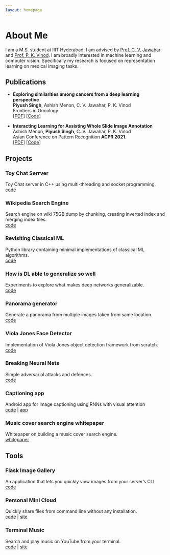 ```yaml
---
layout: homepage
---
```


# About Me

I am a M.S. student at IIIT Hyderabad. I am advised by [Prof. C. V. Jawahar](https://faculty.iiit.ac.in/~jawahar/) and [Prof. P. K. Vinod](https://faculty.iiit.ac.in/~vinod.pk).
I am broadly interested in machine learning and computer vision. Specifically my research is focused on representation learning on medical imaging tasks. 



## Publications
- **Exploring similarities among cancers from a deep learning perspective**
  <br>
  **Piyush Singh**, Ashish Menon, C. V. Jawahar, P. K. Vinod
  <br>
 Frontiers in Oncology
  <br>
  [[PDF](https://www.frontiersin.org/articles/10.3389/fonc.2022.842759/full)] [[Code](https://github.com/piyush01123/T1_Task)] 

- **Interacting Learning for Assisting Whole Slide Image Annotation**
  <br>
  Ashish Menon, **Piyush Singh**, C. V. Jawahar, P. K. Vinod
  <br>
  Asian Conference on Pattern Recognition **ACPR 2021**.
  <br>
  [[PDF](http://cvit.iiit.ac.in/images/ConferencePapers/2021/Interactive_Learning.pdf)] [[Code](https://github.com/piyush01123/ILAWSIA)]


## Projects
### Toy Chat Serrver
Toy Chat server in C++ using multi-threading and socket programming.
<br>
            <i class="fab fa-github"></i>
[code](https://github.com/piyush01123/Toy-ChatServer)


### Wikipedia Search Engine
Search engine on wiki 75GB dump by chunking, creating inverted index and merging index files.
<br>
            <i class="fab fa-github"></i>
[code](https://github.com/piyush01123/wikipedia-search-engine)


### Revisiting Classical ML
Python library containing minimal implementations of classical ML algorithms.
<br>
            <i class="fab fa-github"></i>
[code](https://github.com/piyush01123/Revisiting-Classical-ML)


### How is DL able to generalize so well
Experiments to explore what makes deep networks generalizable.
<br>
            <i class="fab fa-github"></i>
[code](https://github.com/piyush01123/Understanding-Deep-Learning-Requires-Rethinking-Generalization)


### Panorama generator
Generate a panorama from multiple images taken from same location.
<br>
            <i class="fab fa-github"></i>
[code](https://github.com/piyush01123/panorama-generator)


### Viola Jones Face Detector
Implementation of Viola Jones object detection framework from scratch.
<br>
            <i class="fab fa-github"></i>
[code](https://github.com/piyush01123/viola-jones-face)


### Breaking Neural Nets
Simple adversarial attacks and defences.
<br>
            <i class="fab fa-github"></i>
[code](https://github.com/piyush01123/Breaking-Convnets)


### Captioning app
Android app for image captioning using RNNs with visual attention
<br>
            <i class="fab fa-github"></i>
[code](https://github.com/piyush01123/The-Caption-App) | 
<i class="fab fa-google-play"></i>
[app](https://github.com/piyush-kgp/The-Caption-App/releases/download/v6/TheCaptionApp.apk)


### Music cover search engine whitepaper
Whitepaper on building a music cover search engine.
<br>
            <i class="fas fa-file-pdf"></i>
[whitepaper](./res/whitepaper.pdf)


## Tools
### Flask Image Gallery
An application that lets you quickly view images from your server’s CLI
<br>
            <i class="fab fa-github"></i>
[code](https://github.com/piyush01123/Flask-Image-Gallery) 


### Personal Mini Cloud
Quickly share files from command line without any installation.
<br>
            <i class="fab fa-github"></i>
[code](https://github.com/piyush01123/Personal-mini-cloud) | 
            <i class="fas fa-globe"></i>
[site](personal-mini-cloud.herokuapp.com/)


### Terminal Music
Search and play music on YouTube from your terminal.
<br>
            <i class="fab fa-github"></i>
[code](https://github.com/piyush01123/terminal-music) | 
            <i class="fas fa-globe"></i>
[site](personal-mini-cloud.herokuapp.com/)
